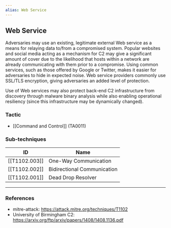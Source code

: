 ```yaml
---
alias: Web Service
---
```


## Web Service

Adversaries may use an existing, legitimate external Web service as a means for relaying data to/from a compromised system. Popular websites and social media acting as a mechanism for C2 may give a significant amount of cover due to the likelihood that hosts within a network are already communicating with them prior to a compromise. Using common services, such as those offered by Google or Twitter, makes it easier for adversaries to hide in expected noise. Web service providers commonly use SSL/TLS encryption, giving adversaries an added level of protection.

Use of Web services may also protect back-end C2 infrastructure from discovery through malware binary analysis while also enabling operational resiliency (since this infrastructure may be dynamically changed).


### Tactic

- [[Command and Control]] (TA0011)

### Sub-techniques

| ID | Name |
| --- | --- |
| [[T1102.003]] | One-Way Communication |
| [[T1102.002]] | Bidirectional Communication |
| [[T1102.001]] | Dead Drop Resolver |


---
### References

- mitre-attack: https://attack.mitre.org/techniques/T1102
- University of Birmingham C2: https://arxiv.org/ftp/arxiv/papers/1408/1408.1136.pdf
